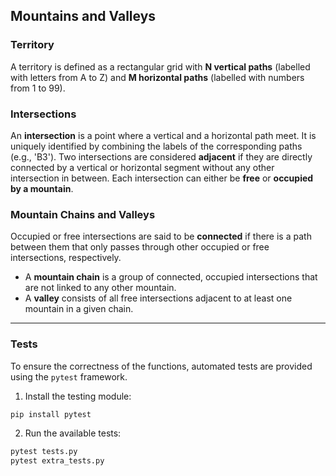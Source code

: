 
## Mountains and Valleys

### Territory  
A territory is defined as a rectangular grid with **N vertical paths** (labelled with letters from A to Z) and **M horizontal paths** (labelled with numbers from 1 to 99).  

### Intersections  
An **intersection** is a point where a vertical and a horizontal path meet. It is uniquely identified by combining the labels of the corresponding paths (e.g., 'B3'). Two intersections are considered **adjacent** if they are directly connected by a vertical or horizontal segment without any other intersection in between. Each intersection can either be **free** or **occupied by a mountain**.

### Mountain Chains and Valleys  
Occupied or free intersections are said to be **connected** if there is a path between them that only passes through other occupied or free intersections, respectively.  
- A **mountain chain** is a group of connected, occupied intersections that are not linked to any other mountain.  
- A **valley** consists of all free intersections adjacent to at least one mountain in a given chain.

---

### Tests

To ensure the correctness of the functions, automated tests are provided using the `pytest` framework.

1. Install the testing module:
```bash
pip install pytest
```

2. Run the available tests:
```bash
pytest tests.py
pytest extra_tests.py
```
